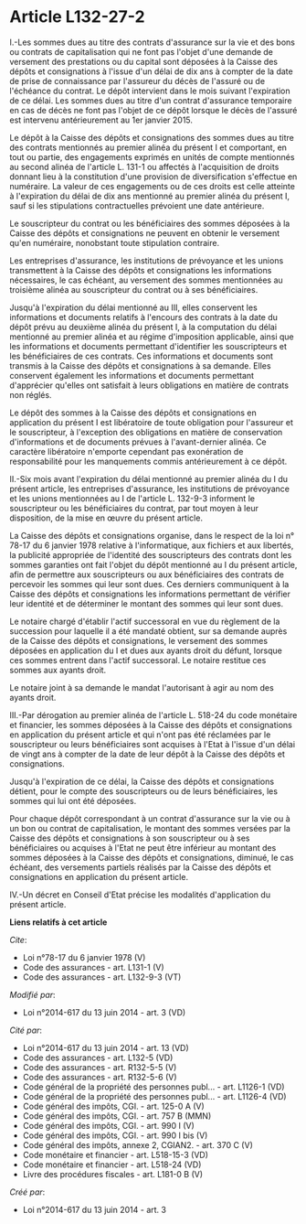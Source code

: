 # Article L132-27-2

I.-Les sommes dues au titre des contrats d'assurance sur la vie et des bons ou contrats de capitalisation qui ne font pas
l'objet d'une demande de versement des prestations ou du capital sont déposées à la Caisse des dépôts et consignations à
l'issue d'un délai de dix ans à compter de la date de prise de connaissance par l'assureur du décès de l'assuré ou de
l'échéance du contrat. Le dépôt intervient dans le mois suivant l'expiration de ce délai. Les sommes dues au titre d'un
contrat d'assurance temporaire en cas de décès ne font pas l'objet de ce dépôt lorsque le décès de l'assuré est intervenu
antérieurement au 1er janvier 2015. 

Le dépôt à la Caisse des dépôts et consignations des sommes dues au titre des contrats mentionnés au premier alinéa du
présent I et comportant, en tout ou partie, des engagements exprimés en unités de compte mentionnés au second alinéa de
l'article L. 131-1 ou affectés à l'acquisition de droits donnant lieu à la constitution d'une provision de diversification
s'effectue en numéraire. La valeur de ces engagements ou de ces droits est celle atteinte à l'expiration du délai de dix ans
mentionné au premier alinéa du présent I, sauf si les stipulations contractuelles prévoient une date antérieure. 

Le souscripteur du contrat ou les bénéficiaires des sommes déposées à la Caisse des dépôts et consignations ne peuvent en
obtenir le versement qu'en numéraire, nonobstant toute stipulation contraire. 

Les entreprises d'assurance, les institutions de prévoyance et les unions transmettent à la Caisse des dépôts et
consignations les informations nécessaires, le cas échéant, au versement des sommes mentionnées au troisième alinéa au
souscripteur du contrat ou à ses bénéficiaires. 

Jusqu'à l'expiration du délai mentionné au III, elles conservent les informations et documents relatifs à l'encours des
contrats à la date du dépôt prévu au deuxième alinéa du présent I, à la computation du délai mentionné au premier alinéa et
au régime d'imposition applicable, ainsi que les informations et documents permettant d'identifier les souscripteurs et les
bénéficiaires de ces contrats. Ces informations et documents sont transmis à la Caisse des dépôts et consignations à sa
demande. Elles conservent également les informations et documents permettant d'apprécier qu'elles ont satisfait à leurs
obligations en matière de contrats non réglés. 

Le dépôt des sommes à la Caisse des dépôts et consignations en application du présent I est libératoire de toute obligation
pour l'assureur et le souscripteur, à l'exception des obligations en matière de conservation d'informations et de documents
prévues à l'avant-dernier alinéa. Ce caractère libératoire n'emporte cependant pas exonération de responsabilité pour les
manquements commis antérieurement à ce dépôt. 

II.-Six mois avant l'expiration du délai mentionné au premier alinéa du I du présent article, les entreprises d'assurance,
les institutions de prévoyance et les unions mentionnées au I de l'article L. 132-9-3 informent le souscripteur ou les
bénéficiaires du contrat, par tout moyen à leur disposition, de la mise en œuvre du présent article. 

La Caisse des dépôts et consignations organise, dans le respect de la loi n° 78-17 du 6 janvier 1978 relative à
l'informatique, aux fichiers et aux libertés, la publicité appropriée de l'identité des souscripteurs des contrats dont les
sommes garanties ont fait l'objet du dépôt mentionné au I du présent article, afin de permettre aux souscripteurs ou aux
bénéficiaires des contrats de percevoir les sommes qui leur sont dues. Ces derniers communiquent à la Caisse des dépôts et
consignations les informations permettant de vérifier leur identité et de déterminer le montant des sommes qui leur sont
dues. 

Le notaire chargé d'établir l'actif successoral en vue du règlement de la succession pour laquelle il a été mandaté obtient,
sur sa demande auprès de la Caisse des dépôts et consignations, le versement des sommes déposées en application du I et dues
aux ayants droit du défunt, lorsque ces sommes entrent dans l'actif successoral. Le notaire restitue ces sommes aux ayants
droit. 

Le notaire joint à sa demande le mandat l'autorisant à agir au nom des ayants droit. 

III.-Par dérogation au premier alinéa de l'article L. 518-24 du code monétaire et financier, les sommes déposées à la Caisse
des dépôts et consignations en application du présent article et qui n'ont pas été réclamées par le souscripteur ou leurs
bénéficiaires sont acquises à l'Etat à l'issue d'un délai de vingt ans à compter de la date de leur dépôt à la Caisse des
dépôts et consignations. 

Jusqu'à l'expiration de ce délai, la Caisse des dépôts et consignations détient, pour le compte des souscripteurs ou de leurs
bénéficiaires, les sommes qui lui ont été déposées. 

Pour chaque dépôt correspondant à un contrat d'assurance sur la vie ou à un bon ou contrat de capitalisation, le montant des
sommes versées par la Caisse des dépôts et consignations à son souscripteur ou à ses bénéficiaires ou acquises à l'Etat ne
peut être inférieur au montant des sommes déposées à la Caisse des dépôts et consignations, diminué, le cas échéant, des
versements partiels réalisés par la Caisse des dépôts et consignations en application du présent article. 

IV.-Un décret en Conseil d'Etat précise les modalités d'application du présent article.

**Liens relatifs à cet article**

_Cite_:

  - Loi n°78-17 du 6 janvier 1978 (V)
  - Code des assurances - art. L131-1 (V)
  - Code des assurances - art. L132-9-3 (VT)

_Modifié par_:

  - Loi n°2014-617 du 13 juin 2014 - art. 3 (VD)

_Cité par_:

  - Loi n°2014-617 du 13 juin 2014 - art. 13 (VD)
  - Code des assurances - art. L132-5 (VD)
  - Code des assurances - art. R132-5-5 (V)
  - Code des assurances - art. R132-5-6 (V)
  - Code général de la propriété des personnes publ... - art. L1126-1 (VD)
  - Code général de la propriété des personnes publ... - art. L1126-4 (VD)
  - Code général des impôts, CGI. - art. 125-0 A (V)
  - Code général des impôts, CGI. - art. 757 B (MMN)
  - Code général des impôts, CGI. - art. 990 I (V)
  - Code général des impôts, CGI. - art. 990 I bis (V)
  - Code général des impôts, annexe 2, CGIAN2. - art. 370 C (V)
  - Code monétaire et financier - art. L518-15-3 (VD)
  - Code monétaire et financier - art. L518-24 (VD)
  - Livre des procédures fiscales - art. L181-0 B (V)

_Créé par_:

  - Loi n°2014-617 du 13 juin 2014 - art. 3
